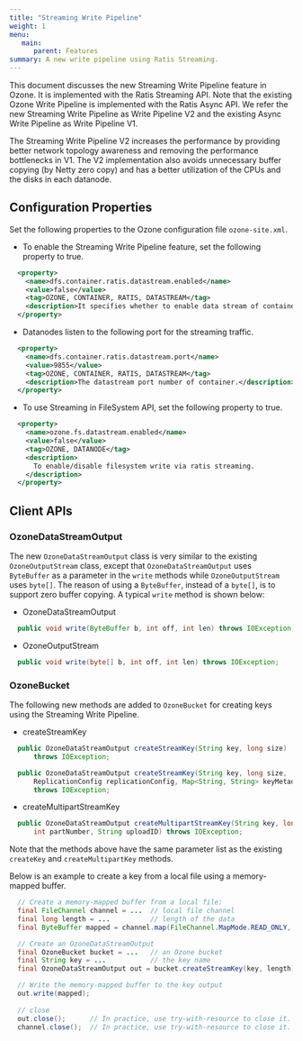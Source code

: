 ```yaml
---
title: "Streaming Write Pipeline"
weight: 1
menu:
   main:
      parent: Features
summary: A new write pipeline using Ratis Streaming.
---
```

<!---
  Licensed to the Apache Software Foundation (ASF) under one or more
  contributor license agreements.  See the NOTICE file distributed with
  this work for additional information regarding copyright ownership.
  The ASF licenses this file to You under the Apache License, Version 2.0
  (the "License"); you may not use this file except in compliance with
  the License.  You may obtain a copy of the License at

      http://www.apache.org/licenses/LICENSE-2.0

  Unless required by applicable law or agreed to in writing, software
  distributed under the License is distributed on an "AS IS" BASIS,
  WITHOUT WARRANTIES OR CONDITIONS OF ANY KIND, either express or implied.
  See the License for the specific language governing permissions and
  limitations under the License.
-->

This document discusses the new Streaming Write Pipeline feature in Ozone.
It is implemented with the Ratis Streaming API.
Note that the existing Ozone Write Pipeline is implemented with the Ratis Async API.
We refer the new Streaming Write Pipeline as Write Pipeline V2
and the existing Async Write Pipeline as Write Pipeline V1.

The Streaming Write Pipeline V2 increases the performance
by providing better network topology awareness
and removing the performance bottlenecks in V1.
The V2 implementation also avoids unnecessary buffer copying
(by Netty zero copy)
and has a better utilization of the CPUs and the disks in each datanode.

## Configuration Properties

Set the following properties to the Ozone configuration file `ozone-site.xml`.

- To enable the Streaming Write Pipeline feature, set the following property to true.
```XML
  <property>
    <name>dfs.container.ratis.datastream.enabled</name>
    <value>false</value>
    <tag>OZONE, CONTAINER, RATIS, DATASTREAM</tag>
    <description>It specifies whether to enable data stream of container.</description>
  </property>
```
- Datanodes listen to the following port for the streaming traffic.
```XML
  <property>
    <name>dfs.container.ratis.datastream.port</name>
    <value>9855</value>
    <tag>OZONE, CONTAINER, RATIS, DATASTREAM</tag>
    <description>The datastream port number of container.</description>
  </property>
```
- To use Streaming in FileSystem API, set the following property to true.
```XML
  <property>
    <name>ozone.fs.datastream.enabled</name>
    <value>false</value>
    <tag>OZONE, DATANODE</tag>
    <description>
      To enable/disable filesystem write via ratis streaming.
    </description>
  </property>
```

## Client APIs

### OzoneDataStreamOutput

The new `OzoneDataStreamOutput` class is very similar to the existing `OzoneOutputStream` class,
except that `OzoneDataStreamOutput` uses `ByteBuffer` as a parameter in the `write` methods
while `OzoneOutputStream` uses `byte[]`.
The reason of using a `ByteBuffer`, instead of a `byte[]`,
is to support zero buffer copying.
A typical `write` method is shown below:

- OzoneDataStreamOutput
```java
  public void write(ByteBuffer b, int off, int len) throws IOException;
```

- OzoneOutputStream
```java
  public void write(byte[] b, int off, int len) throws IOException;
```
### OzoneBucket

The following new methods are added to `OzoneBucket`
for creating keys using the Streaming Write Pipeline.

- createStreamKey
```java
  public OzoneDataStreamOutput createStreamKey(String key, long size)
      throws IOException;
```

```java
  public OzoneDataStreamOutput createStreamKey(String key, long size,
      ReplicationConfig replicationConfig, Map<String, String> keyMetadata)
      throws IOException;
```
- createMultipartStreamKey
```java
  public OzoneDataStreamOutput createMultipartStreamKey(String key, long size,
      int partNumber, String uploadID) throws IOException;
```

Note that the methods above have the same parameter list
as the existing `createKey` and `createMultipartKey` methods.

Below is an example to create a key from a local file using a memory-mapped buffer.
```java
  // Create a memory-mapped buffer from a local file:
  final FileChannel channel = ...  // local file channel
  final long length = ...          // length of the data
  final ByteBuffer mapped = channel.map(FileChannel.MapMode.READ_ONLY, 0, length);

  // Create an OzoneDataStreamOutput
  final OzoneBucket bucket = ...   // an Ozone bucket
  final String key = ...           // the key name
  final OzoneDataStreamOutput out = bucket.createStreamKey(key, length);

  // Write the memory-mapped buffer to the key output
  out.write(mapped);
  
  // close
  out.close();      // In practice, use try-with-resource to close it.
  channel.close();  // In practice, use try-with-resource to close it.
```